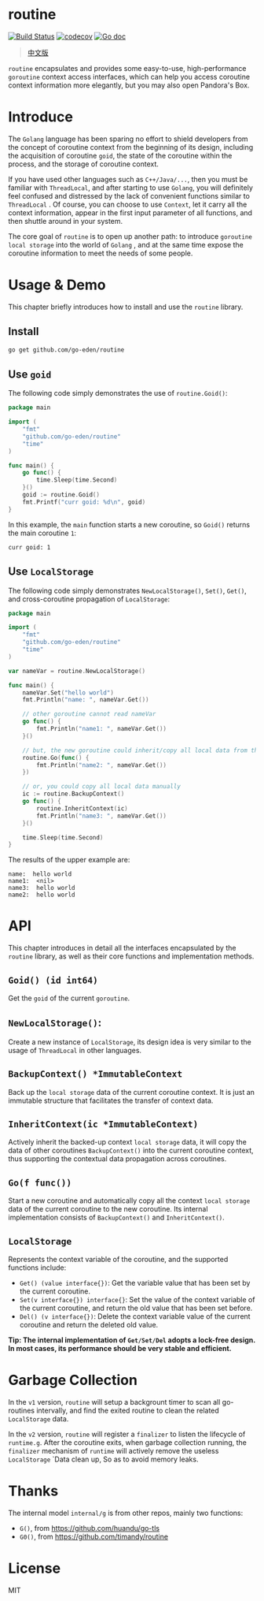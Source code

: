 # routine

[![Build Status](https://travis-ci.com/go-eden/routine.svg?branch=main)](https://travis-ci.com/github/go-eden/routine)
[![codecov](https://codecov.io/gh/go-eden/routine/branch/main/graph/badge.svg?token=R4GC2IuGoh)](https://codecov.io/gh/go-eden/routine)
[![Go doc](https://img.shields.io/badge/go.dev-reference-brightgreen?logo=go&logoColor=white&style=flat)](https://pkg.go.dev/github.com/go-eden/routine)

> [中文版](README_zh.md)

`routine` encapsulates and provides some easy-to-use, high-performance `goroutine` context access interfaces, which can
help you access coroutine context information more elegantly, but you may also open Pandora's Box.

# Introduce

The `Golang` language has been sparing no effort to shield developers from the concept of coroutine context from the
beginning of its design, including the acquisition of coroutine `goid`, the state of the coroutine within the process,
and the storage of coroutine context.

If you have used other languages such as `C++/Java/...`, then you must be familiar with `ThreadLocal`, and after
starting to use `Golang`, you will definitely feel confused and distressed by the lack of convenient functions similar
to `ThreadLocal` . Of course, you can choose to use `Context`, let it carry all the context information, appear in the
first input parameter of all functions, and then shuttle around in your system.

The core goal of `routine` is to open up another path: to introduce `goroutine local storage` into the world of `Golang`
, and at the same time expose the coroutine information to meet the needs of some people.

# Usage & Demo

This chapter briefly introduces how to install and use the `routine` library.

## Install

```bash
go get github.com/go-eden/routine
```

## Use `goid`

The following code simply demonstrates the use of `routine.Goid()`:

```go
package main

import (
	"fmt"
	"github.com/go-eden/routine"
	"time"
)

func main() {
	go func() {
		time.Sleep(time.Second)
	}()
	goid := routine.Goid()
	fmt.Printf("curr goid: %d\n", goid)
}
```

In this example, the `main` function starts a new coroutine, so `Goid()` returns the main coroutine `1`:

```text
curr goid: 1
```

## Use `LocalStorage`

The following code simply demonstrates `NewLocalStorage()`, `Set()`, `Get()`, and cross-coroutine propagation
of `LocalStorage`:

```go
package main

import (
	"fmt"
	"github.com/go-eden/routine"
	"time"
)

var nameVar = routine.NewLocalStorage()

func main() {
	nameVar.Set("hello world")
	fmt.Println("name: ", nameVar.Get())

	// other goroutine cannot read nameVar
	go func() {
		fmt.Println("name1: ", nameVar.Get())
	}()

	// but, the new goroutine could inherit/copy all local data from the current goroutine like this:
	routine.Go(func() {
		fmt.Println("name2: ", nameVar.Get())
	})

	// or, you could copy all local data manually
	ic := routine.BackupContext()
	go func() {
		routine.InheritContext(ic)
		fmt.Println("name3: ", nameVar.Get())
	}()

	time.Sleep(time.Second)
}
```

The results of the upper example are:

```text
name:  hello world
name1:  <nil>
name3:  hello world
name2:  hello world
```

# API

This chapter introduces in detail all the interfaces encapsulated by the `routine` library, as well as their core
functions and implementation methods.

## `Goid() (id int64)`

Get the `goid` of the current `goroutine`.

## `NewLocalStorage()`:

Create a new instance of `LocalStorage`, its design idea is very similar to the usage of `ThreadLocal` in other
languages.

## `BackupContext() *ImmutableContext`

Back up the `local storage` data of the current coroutine context. It is just an immutable structure that facilitates
the transfer of context data.

## `InheritContext(ic *ImmutableContext)`

Actively inherit the backed-up context `local storage` data, it will copy the data of other coroutines `BackupContext()`
into the current coroutine context, thus supporting the contextual data propagation across coroutines.

## `Go(f func())`

Start a new coroutine and automatically copy all the context `local storage` data of the current coroutine to the new
coroutine. Its internal implementation consists of `BackupContext()` and `InheritContext()`.

## `LocalStorage`

Represents the context variable of the coroutine, and the supported functions include:

+ `Get() (value interface{})`: Get the variable value that has been set by the current coroutine.
+ `Set(v interface{}) interface{}`: Set the value of the context variable of the current coroutine, and return the old
  value that has been set before.
+ `Del() (v interface{})`: Delete the context variable value of the current coroutine and return the deleted old value.

**Tip: The internal implementation of `Get/Set/Del` adopts a lock-free design. In most cases, its performance should be
very stable and efficient.**

# Garbage Collection

In the `v1` version, `routine` will setup a backgrount timer to scan all go-routines intervally, and find the exited routine to clean the related `LocalStorage` data.

In the `v2` version, `routine` will register a `finalizer` to listen the lifecycle of `runtime.g`. 
After the coroutine exits, when garbage collection running, the `finalizer` mechanism of `runtime` will actively remove the useless `LocalStorage` `Data clean up,
So as to avoid memory leaks.

# Thanks

The internal model `internal/g` is from other repos, mainly two functions:

+ `G()`, from https://github.com/huandu/go-tls
+ `G0()`, from https://github.com/timandy/routine

# License

MIT
